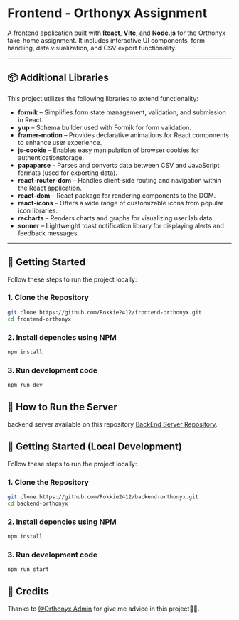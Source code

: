 # Frontend - Orthonyx Assignment

A frontend application built with **React**, **Vite**, and **Node.js** for the Orthonyx take-home assignment. It includes interactive UI components, form handling, data visualization, and CSV export functionality.

---

## 📦 Additional Libraries

This project utilizes the following libraries to extend functionality:

- **formik** – Simplifies form state management, validation, and submission in React.
- **yup** – Schema builder used with Formik for form validation.
- **framer-motion** – Provides declarative animations for React components to enhance user experience.
- **js-cookie** – Enables easy manipulation of browser cookies for authenticationstorage.
- **papaparse** – Parses and converts data between CSV and JavaScript formats (used for exporting data).
- **react-router-dom** – Handles client-side routing and navigation within the React application.
- **react-dom** – React package for rendering components to the DOM.
- **react-icons** – Offers a wide range of customizable icons from popular icon libraries.
- **recharts** – Renders charts and graphs for visualizing user lab data.
- **sonner** – Lightweight toast notification library for displaying alerts and feedback messages.

---

## 🚀 Getting Started

Follow these steps to run the project locally:

### 1. Clone the Repository

```bash
git clone https://github.com/Rokkie2412/frontend-orthonyx.git
cd frontend-orthonyx
```

### 2. Install depencies using NPM

```bash
npm install
```

### 3. Run development code

```bash
npm run dev
```

## 🧠 How to Run the Server
backend server available on this repository [BackEnd Server Repository](https://github.com/Rokkie2412/backend-orthonyx).

## 🚀 Getting Started (Local Development)
Follow these steps to run the project locally:

### 1. Clone the Repository

```bash
git clone https://github.com/Rokkie2412/backend-orthonyx.git
cd backend-orthonyx
```

### 2. Install depencies using NPM

```bash
npm install
```

### 3. Run development code

```bash
npm run start
```

## 👥 Credits

Thanks to [@Orthonyx Admin](https://github.com/admin-orthonyx) for give me advice in this project🎉🎉.

